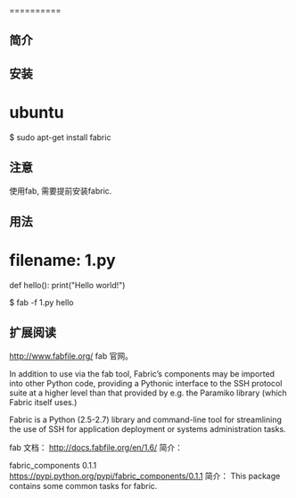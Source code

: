 
==========

简介
-----

安装
-----

# ubuntu
$ sudo apt-get install fabric

注意
-----
使用fab, 需要提前安装fabric.

用法
-----

# filename: 1.py 

def hello():
    print("Hello world!")


$ fab -f 1.py hello



扩展阅读
-------

http://www.fabfile.org/
fab 官网。

In addition to use via the fab tool, Fabric’s components may be imported into other Python code, providing a Pythonic interface to the SSH protocol suite at a higher level than that provided by e.g. the Paramiko library (which Fabric itself uses.)


Fabric is a Python (2.5-2.7) library and command-line tool for streamlining the use of SSH for application deployment or systems administration tasks.


fab 文档： 
http://docs.fabfile.org/en/1.6/
简介：



fabric_components 0.1.1
https://pypi.python.org/pypi/fabric_components/0.1.1
简介：
This package contains some common tasks for fabric.




